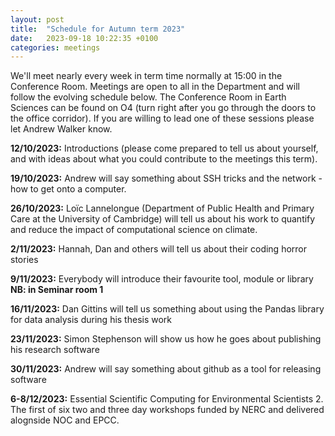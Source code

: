 ```yaml
---
layout: post
title:  "Schedule for Autumn term 2023"
date:   2023-09-18 10:22:35 +0100
categories: meetings
---
```

We'll meet nearly every week in term time normally at 15:00 in the Conference 
Room. Meetings are open to all in the Department and will follow the evolving
schedule below. The Conference Room in Earth Sciences can be found on O4 (turn right after
you go through the doors to the office corridor). If you are willing to lead one of these
sessions please let Andrew Walker know.

**12/10/2023:** Introductions (please come prepared to tell us about yourself, and with ideas about
what you could contribute to the meetings this term).

**19/10/2023:** Andrew will say something about SSH tricks and the network - how to get onto a computer. 

**26/10/2023:** Loïc Lannelongue (Department of Public Health and Primary Care at the University of
Cambridge) will tell us about his work to quantify and reduce the impact of computational science
on climate.

**2/11/2023:** Hannah, Dan and others will tell us about their coding horror stories 

**9/11/2023:** Everybody will introduce their favourite tool, module or library **NB: in Seminar room 1**

**16/11/2023:** Dan Gittins will tell us something about using the Pandas library for data analysis
during his thesis work

**23/11/2023:** Simon Stephenson will show us how he goes about publishing his research software

**30/11/2023:** Andrew will say something about github as a tool for releasing software

**6-8/12/2023:** Essential Scientific Computing for Environmental Scientists 2. The first of six two
and three day workshops funded by NERC and delivered alognside NOC and EPCC.

